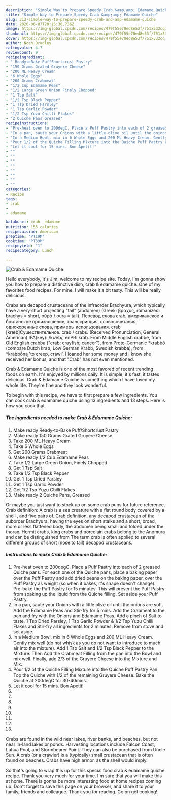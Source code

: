 ```yaml
---
description: "Simple Way to Prepare Speedy Crab &amp;amp; Edamame Quiche"
title: "Simple Way to Prepare Speedy Crab &amp;amp; Edamame Quiche"
slug: 313-simple-way-to-prepare-speedy-crab-and-amp-edamame-quiche
date: 2020-06-07T20:15:30.736Z
image: https://img-global.cpcdn.com/recipes/479f55e70ed8e53f/751x532cq70/crab-edamame-quiche-recipe-main-photo.jpg
thumbnail: https://img-global.cpcdn.com/recipes/479f55e70ed8e53f/751x532cq70/crab-edamame-quiche-recipe-main-photo.jpg
cover: https://img-global.cpcdn.com/recipes/479f55e70ed8e53f/751x532cq70/crab-edamame-quiche-recipe-main-photo.jpg
author: Noah Bradley
ratingvalue: 4.7
reviewcount: 9
recipeingredient:
- " ReadytoBake PuffShortcrust Pastry"
- "150 Grams Grated Gruyere Cheese"
- "200 ML Heavy Cream"
- "6 Whole Eggs"
- "200 Grams Crabmeat"
- "1/2 Cup Edamame Peas"
- "1/2 Large Green Onion Finely Chopped"
- "1 Tsp Salt"
- "1/2 Tsp Black Pepper"
- "1 Tsp Dried Parsley"
- "1 Tsp Garlic Powder"
- "1/2 Tsp Yuzu Chilli Flakes"
- "2 Quiche Pans Greased"
recipeinstructions:
- "Pre-heat oven to 200degC. Place a Puff Pastry into each of 2 greased Quiche pans. For each one of the Quiche pans, place a baking paper over the Puff Pastry and add dried beans on the baking paper, over the Puff Pastry as weight (so when it bakes, it&#39;s shape doesn&#39;t change). Pre-bake the Puff Pastry for 15 minutes. This will prevent the Puff Pastry from soaking up the liquid from the Quiche filling. Set aside your Puff Pastry."
- "In a pan, saute your Onions with a little olive oil until the onions are soft. Add the Edamame Peas and Stir-fry for 5 mins. Add the Crabmeat to the pan and fry with the Onions and Edamame Peas. Add a pinch of Salt to taste, 1 Tsp Dried Parsley, 1 Tsp Garlic Powder &amp; 1/2 Tsp Yuzu Chilli Flakes and Stir-fry all ingredients for 2 minutes. Remove from stove and set aside."
- "In a Medium Bowl, mix in 6 Whole Eggs and 200 ML Heavy Cream. Gently mix well (do not whisk as you do not want to introduce to much air into the mixture). Add 1 Tsp Salt and 1/2 Tsp Black Pepper to the Mixture. Then Add the Crabmeat Filling from the pan into the Bowl and mix well. Finally, add 2/3 of the Gruyere Cheese into the Mixture and Mix."
- "Pour 1/2 of the Quiche Filling Mixture into the Quiche Puff Pastry Pan. Top the Quiche with 1/2 of the remaining Gruyere Cheese. Bake the Quiche at 200degC for 30-40mins."
- "Let it cool for 15 mins. Bon Apetit!"
- ""
- ""
- ""
- ""
- ""
- ""
- ""
- ""
categories:
- Recipe
tags:
- crab
- 
- edamame

katakunci: crab  edamame 
nutrition: 155 calories
recipecuisine: American
preptime: "PT19M"
cooktime: "PT39M"
recipeyield: "1"
recipecategory: Lunch

---
```



![Crab &amp; Edamame Quiche](https://img-global.cpcdn.com/recipes/479f55e70ed8e53f/751x532cq70/crab-edamame-quiche-recipe-main-photo.jpg)

Hello everybody, it's Jim, welcome to my recipe site. Today, I'm gonna show you how to prepare a distinctive dish, crab &amp; edamame quiche. One of my favorites food recipes. For mine, I will make it a bit tasty. This will be really delicious.

Crabs are decapod crustaceans of the infraorder Brachyura, which typically have a very short projecting &#34;tail&#34; (abdomen) (Greek: βραχύς, romanized: brachys = short, οὐρά / οura = tail). Перевод слова crab, американское и британское произношение, транскрипция, словосочетания, однокоренные слова, примеры использования. crab [kræb]Существительное. crab / crabs. (Received Pronunciation, General American) IPA(key): /kɹæb/, enPR: krăb. From Middle English crabbe, from Old English crabba (&#34;crab; crayfish; cancer&#34;), from Proto-Germanic *krabbô (compare Dutch krab, Low German Krabb, Swedish krabba), from *krabbōną &#39;to creep, crawl&#39;. I loaned her some money and I know she received her bonus, and that &#34;Crab&#34; has not even mentioned.

Crab &amp; Edamame Quiche is one of the most favored of recent trending foods on earth. It's enjoyed by millions daily. It is simple, it's fast, it tastes delicious. Crab &amp; Edamame Quiche is something which I have loved my whole life. They're fine and they look wonderful.


To begin with this recipe, we have to first prepare a few ingredients. You can cook crab &amp; edamame quiche using 13 ingredients and 13 steps. Here is how you cook that.

<!--inarticleads1-->

##### The ingredients needed to make Crab &amp; Edamame Quiche:

1. Make ready  Ready-to-Bake Puff/Shortcrust Pastry
1. Make ready 150 Grams Grated Gruyere Cheese
1. Take 200 ML Heavy Cream
1. Take 6 Whole Eggs
1. Get 200 Grams Crabmeat
1. Make ready 1/2 Cup Edamame Peas
1. Take 1/2 Large Green Onion, Finely Chopped
1. Get 1 Tsp Salt
1. Take 1/2 Tsp Black Pepper
1. Get 1 Tsp Dried Parsley
1. Get 1 Tsp Garlic Powder
1. Get 1/2 Tsp Yuzu Chilli Flakes
1. Make ready 2 Quiche Pans, Greased


Or maybe you just want to stock up on some crab puns for future reference. Crab definition: A crab is a sea creature with a flat round body covered by a shell , and five pairs of. Crab definition, any decapod crustacean of the suborder Brachyura, having the eyes on short stalks and a short, broad, more or less flattened body, the abdomen being small and folded under the thorax. Hermit crabs, king crabs and porcelain crabs belong to the Anomura and can be distinguished from The term crab is often applied to several different groups of short (nose to tail) decapod crustaceans. 

<!--inarticleads2-->

##### Instructions to make Crab &amp; Edamame Quiche:

1. Pre-heat oven to 200degC. Place a Puff Pastry into each of 2 greased Quiche pans. For each one of the Quiche pans, place a baking paper over the Puff Pastry and add dried beans on the baking paper, over the Puff Pastry as weight (so when it bakes, it&#39;s shape doesn&#39;t change). Pre-bake the Puff Pastry for 15 minutes. This will prevent the Puff Pastry from soaking up the liquid from the Quiche filling. Set aside your Puff Pastry.
1. In a pan, saute your Onions with a little olive oil until the onions are soft. Add the Edamame Peas and Stir-fry for 5 mins. Add the Crabmeat to the pan and fry with the Onions and Edamame Peas. Add a pinch of Salt to taste, 1 Tsp Dried Parsley, 1 Tsp Garlic Powder &amp; 1/2 Tsp Yuzu Chilli Flakes and Stir-fry all ingredients for 2 minutes. Remove from stove and set aside.
1. In a Medium Bowl, mix in 6 Whole Eggs and 200 ML Heavy Cream. Gently mix well (do not whisk as you do not want to introduce to much air into the mixture). Add 1 Tsp Salt and 1/2 Tsp Black Pepper to the Mixture. Then Add the Crabmeat Filling from the pan into the Bowl and mix well. Finally, add 2/3 of the Gruyere Cheese into the Mixture and Mix.
1. Pour 1/2 of the Quiche Filling Mixture into the Quiche Puff Pastry Pan. Top the Quiche with 1/2 of the remaining Gruyere Cheese. Bake the Quiche at 200degC for 30-40mins.
1. Let it cool for 15 mins. Bon Apetit!
1. 
1. 
1. 
1. 
1. 
1. 
1. 
1. 


Crabs are found in the wild near lakes, river banks, and beaches, but not near in-land lakes or ponds. Harvesting locations include Falcon Coast, Luhua Pool, and Stormbearer Point. They can also be purchased from Uncle Sun. A crab (or a crawler) is a (typically) small crustacean that is often found on beaches. Crabs have high armor, as the shell would imply. 

So that's going to wrap this up for this special food crab &amp; edamame quiche recipe. Thank you very much for your time. I'm sure that you will make this at home. There is gonna be more interesting food at home recipes coming up. Don't forget to save this page on your browser, and share it to your family, friends and colleague. Thank you for reading. Go on get cooking!
